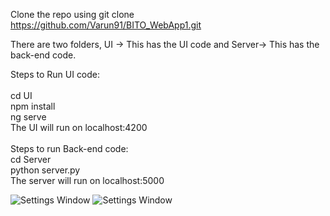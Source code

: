 
Clone the repo using git clone https://github.com/Varun91/BITO_WebApp1.git <br />

There are two folders, UI -> This has the UI code and Server-> This has the back-end code.<br />

Steps to Run UI code:<br />
<br />
cd UI<br />
npm install<br />
ng serve<br />
The UI will run on localhost:4200<br />
<br />
Steps to run Back-end code:
<br />
cd Server<br />
python server.py<br />
The server will run on localhost:5000<br />


![Settings Window](https://raw.github.com/Varun91/BITO_WebApp1/master/images/Table1.png)
![Settings Window](https://raw.github.com/Varun91/BITO_WebApp1/master/images/Table2.png)
